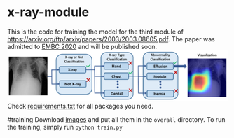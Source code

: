 # x-ray-module

This is the code for training the model for the third module of https://arxiv.org/ftp/arxiv/papers/2003/2003.08605.pdf. 
The paper was admitted to [EMBC 2020](https://embc.embs.org/2020/) and will be published soon.
![The pipeline](./pics/ProjectIllustration.jpg)
Check [requirements.txt](requirements.txt) for all packages you need.

#training
Download [images](https://nihcc.app.box.com/v/ChestXray-NIHCC) and put all them in the ```overall``` directory.
To run the training, simply run `python train.py`


